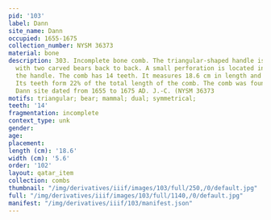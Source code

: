 ```yaml
---
pid: '103'
label: Dann
site_name: Dann
occupied: 1655-1675
collection_number: NYSM 36373
material: bone
description: 303. Incomplete bone comb. The triangular-shaped handle is decorated
  with two carved bears back to back. A small perforation is located in the top of
  the handle. The comb has 14 teeth. It measures 18.6 cm in length and 5.6 cm in width.
  Its teeth form 22% of the total length of the comb. The comb was found at the seneca
  Dann site dated from 1655 to 1675 AD. J.-C. (NYSM 36373
motifs: triangular; bear; mammal; dual; symmetrical;
teeth: '14'
fragmentation: incomplete
context_type: unk
gender:
age:
placement:
length (cm): '18.6'
width (cm): '5.6'
order: '102'
layout: qatar_item
collection: combs
thumbnail: "/img/derivatives/iiif/images/103/full/250,/0/default.jpg"
full: "/img/derivatives/iiif/images/103/full/1140,/0/default.jpg"
manifest: "/img/derivatives/iiif/103/manifest.json"
---
```

